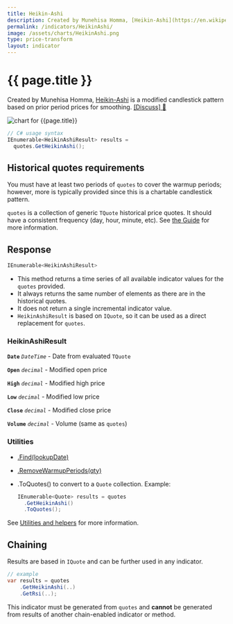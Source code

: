 ```yaml
---
title: Heikin-Ashi
description: Created by Munehisa Homma, [Heikin-Ashi](https://en.wikipedia.org/wiki/Candlestick_chart#Heikin-Ashi_candlesticks) is a modified candlestick pattern that transforms prices based on prior period prices for smoothing.
permalink: /indicators/HeikinAshi/
image: /assets/charts/HeikinAshi.png
type: price-transform
layout: indicator
---
```


# {{ page.title }}

Created by Munehisa Homma, [Heikin-Ashi](https://en.wikipedia.org/wiki/Candlestick_chart#Heikin-Ashi_candlesticks) is a modified candlestick pattern based on prior period prices for smoothing.
[[Discuss] &#128172;](https://github.com/DaveSkender/Stock.Indicators/discussions/254 "Community discussion about this indicator")

![chart for {{page.title}}]({{page.image}})

```csharp
// C# usage syntax
IEnumerable<HeikinAshiResult> results =
  quotes.GetHeikinAshi();
```

## Historical quotes requirements

You must have at least two periods of `quotes` to cover the warmup periods; however, more is typically provided since this is a chartable candlestick pattern.

`quotes` is a collection of generic `TQuote` historical price quotes.  It should have a consistent frequency (day, hour, minute, etc).  See [the Guide](pages/guide.md#historical-quotes) for more information.

## Response

```csharp
IEnumerable<HeikinAshiResult>
```

- This method returns a time series of all available indicator values for the `quotes` provided.
- It always returns the same number of elements as there are in the historical quotes.
- It does not return a single incremental indicator value.
- `HeikinAshiResult` is based on `IQuote`, so it can be used as a direct replacement for `quotes`.

### HeikinAshiResult

**`Date`** _`DateTime`_ - Date from evaluated `TQuote`

**`Open`** _`decimal`_ - Modified open price

**`High`** _`decimal`_ - Modified high price

**`Low`** _`decimal`_ - Modified low price

**`Close`** _`decimal`_ - Modified close price

**`Volume`** _`decimal`_ - Volume (same as `quotes`)

### Utilities

- [.Find(lookupDate)](pages/utilities.md#find-indicator-result-by-date)
- [.RemoveWarmupPeriods(qty)](pages/utilities.md#remove-warmup-periods)
- .ToQuotes() to convert to a `Quote` collection.  Example:

  ```csharp
  IEnumerable<Quote> results = quotes
    .GetHeikinAshi()
    .ToQuotes();
  ```

See [Utilities and helpers](pages/utilities.md#utilities-for-indicator-results) for more information.

## Chaining

Results are based in `IQuote` and can be further used in any indicator.

```csharp
// example
var results = quotes
    .GetHeikinAshi(..)
    .GetRsi(..);
```

This indicator must be generated from `quotes` and **cannot** be generated from results of another chain-enabled indicator or method.
